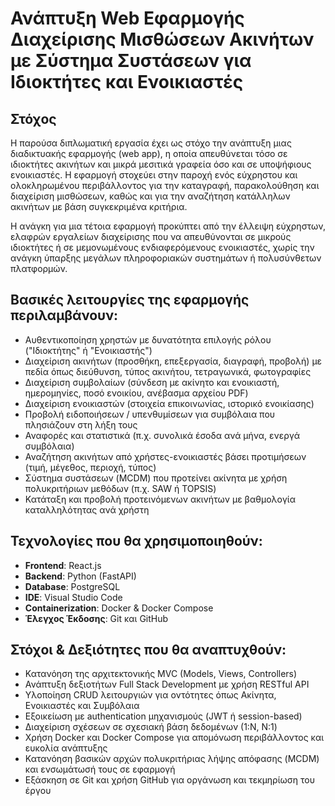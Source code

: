 # Ανάπτυξη Web Εφαρμογής Διαχείρισης Μισθώσεων Ακινήτων με Σύστημα Συστάσεων για Ιδιοκτήτες και Ενοικιαστές

## Στόχος

Η παρούσα διπλωματική εργασία έχει ως στόχο την ανάπτυξη μιας διαδικτυακής εφαρμογής (web app), η οποία απευθύνεται τόσο σε ιδιοκτήτες ακινήτων και μικρά μεσιτικά γραφεία όσο και σε υποψήφιους ενοικιαστές. Η εφαρμογή στοχεύει στην παροχή ενός εύχρηστου και ολοκληρωμένου περιβάλλοντος για την καταγραφή, παρακολούθηση και διαχείριση μισθώσεων, καθώς και για την αναζήτηση κατάλληλων ακινήτων με βάση συγκεκριμένα κριτήρια.

Η ανάγκη για μια τέτοια εφαρμογή προκύπτει από την έλλειψη εύχρηστων, ελαφρών εργαλείων διαχείρισης που να απευθύνονται σε μικρούς ιδιοκτήτες ή σε μεμονωμένους ενδιαφερόμενους ενοικιαστές, χωρίς την ανάγκη ύπαρξης μεγάλων πληροφοριακών συστημάτων ή πολυσύνθετων πλατφορμών.

## Βασικές λειτουργίες της εφαρμογής περιλαμβάνουν:

- Αυθεντικοποίηση χρηστών με δυνατότητα επιλογής ρόλου ("Ιδιοκτήτης" ή "Ενοικιαστής")
- Διαχείριση ακινήτων (προσθήκη, επεξεργασία, διαγραφή, προβολή) με πεδία όπως διεύθυνση, τύπος ακινήτου, τετραγωνικά, φωτογραφίες
- Διαχείριση συμβολαίων (σύνδεση με ακίνητο και ενοικιαστή, ημερομηνίες, ποσό ενοικίου, ανέβασμα αρχείου PDF)
- Διαχείριση ενοικιαστών (στοιχεία επικοινωνίας, ιστορικό ενοικίασης)
- Προβολή ειδοποιήσεων / υπενθυμίσεων για συμβόλαια που πλησιάζουν στη λήξη τους
- Αναφορές και στατιστικά (π.χ. συνολικά έσοδα ανά μήνα, ενεργά συμβόλαια)
- Αναζήτηση ακινήτων από χρήστες-ενοικιαστές βάσει προτιμήσεων (τιμή, μέγεθος, περιοχή, τύπος)
- Σύστημα συστάσεων (MCDM) που προτείνει ακίνητα με χρήση πολυκριτήριων μεθόδων (π.χ. SAW ή TOPSIS)
- Κατάταξη και προβολή προτεινόμενων ακινήτων με βαθμολογία καταλληλότητας ανά χρήστη

## Τεχνολογίες που θα χρησιμοποιηθούν:

- **Frontend**: React.js
- **Backend**: Python (FastAPI)
- **Database**: PostgreSQL
- **IDE**: Visual Studio Code
- **Containerization**: Docker & Docker Compose
- **Έλεγχος Έκδοσης**: Git και GitHub

## Στόχοι & Δεξιότητες που θα αναπτυχθούν:

- Κατανόηση της αρχιτεκτονικής MVC (Models, Views, Controllers)
- Ανάπτυξη δεξιοτήτων Full Stack Development με χρήση RESTful API
- Υλοποίηση CRUD λειτουργιών για οντότητες όπως Ακίνητα, Ενοικιαστές και Συμβόλαια
- Εξοικείωση με authentication μηχανισμούς (JWT ή session-based)
- Διαχείριση σχέσεων σε σχεσιακή βάση δεδομένων (1:N, N:1)
- Χρήση Docker και Docker Compose για απομόνωση περιβάλλοντος και ευκολία ανάπτυξης
- Κατανόηση βασικών αρχών πολυκριτήριας λήψης απόφασης (MCDM) και ενσωμάτωσή τους σε εφαρμογή
- Εξάσκηση σε Git και χρήση GitHub για οργάνωση και τεκμηρίωση του έργου